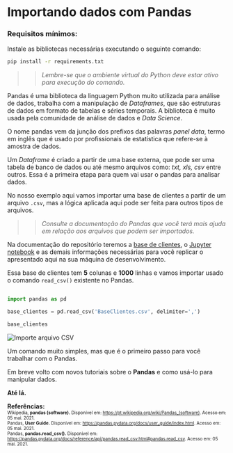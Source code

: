 # Importando dados com Pandas 

### Requisitos mínimos:

Instale as bibliotecas necessárias executando o seguinte comando: 

```bash
pip install -r requirements.txt
```

 >> *Lembre-se que o ambiente virtual do Python deve estar ativo para execução do comando.*

Pandas é uma biblioteca da linguagem Python muito utilizada para análise de dados, trabalha com a manipulação de <i>Dataframes</i>, que são estruturas de dados em formato de tabelas e séries temporais. A biblioteca é muito usada pela comunidade de análise de dados e <i>Data Science</i>. 

O nome pandas vem da junção dos prefixos das palavras <i>panel data</i>, termo em inglês que é usado por profissionais de estatística que refere-se à amostra de dados.

Um <i>Dataframe</i> é criado a partir de uma base externa, que pode ser uma tabela de banco de dados ou até mesmo arquivos como: <i>txt, xls, csv</i> entre outros. Essa é a primeira etapa para quem vai usar o pandas para analisar dados.

No nosso exemplo aqui vamos importar uma base de clientes a partir de um arquivo ````.csv````, mas a lógica aplicada aqui pode ser feita para outros tipos de arquivos. 

>> *Consulte a documentação do Pandas que você terá mais ajuda em relação aos arquivos que podem ser importados.*

Na documentação do repositório teremos a [base de clientes](BaseClientes.csv), o [Jupyter notebook](import_csv_pandas.ipynb) e as demais informações necessárias para você replicar o apresentado aqui na sua máquina de desenvolvimento.

Essa base de clientes tem **5** colunas e **1000** linhas e vamos importar usado o comando ````read_csv()```` existente no Pandas.

```Python

import pandas as pd

base_clientes = pd.read_csv('BaseClientes.csv', delimiter=',')

base_clientes

```

![Importe arquivo CSV](https://drive.google.com/uc?export=view&id=1tYQOIhOwDHozhwhbYcTKmiCVBuOFqkC1)

Um comando muito simples, mas que é o primeiro passo para você trabalhar com o Pandas.

Em breve volto com novos tutoriais sobre o **Pandas** e como usá-lo para manipular dados.

**Até lá.**

**Referências:**  <br/><font size="1">Wikipedia, **pandas (software).** Disponível em: <https://pt.wikipedia.org/wiki/Pandas_(software)>. Acesso em: 05 mai. 2021.   <br/>Pandas, **User Guide.** Disponível em: <https://pandas.pydata.org/docs/user_guide/index.html>.  Acesso em: 05 mai. 2021.   <br/>Pandas, **pandas.read_csv().** Disponível em: <https://pandas.pydata.org/docs/reference/api/pandas.read_csv.html#pandas.read_csv>. Acesso em: 05 mai. 2021.   <br/></font>